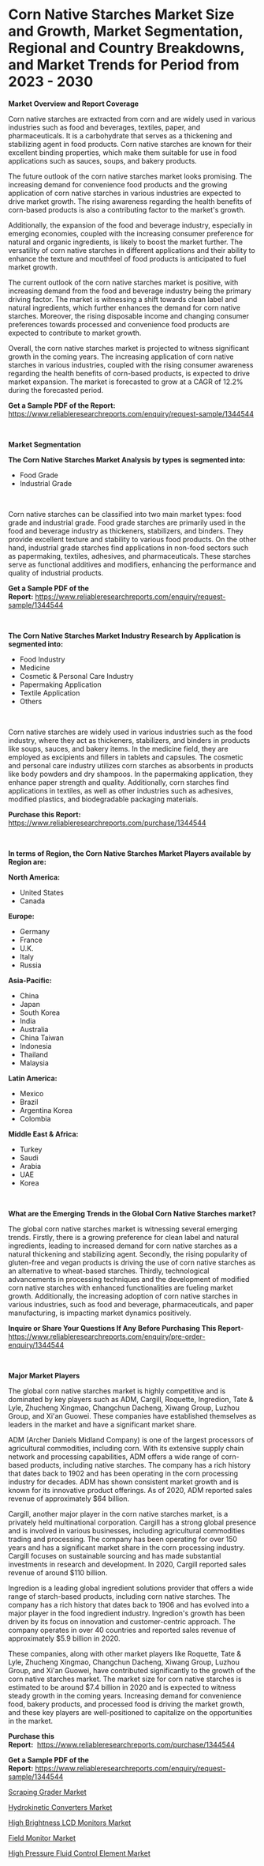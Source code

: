 <p><h1>Corn Native Starches Market Size and Growth, Market Segmentation, Regional and Country Breakdowns, and Market Trends for Period from 2023 -  2030</h1></p><p><strong>Market Overview and Report Coverage</strong></p>
<p><p>Corn native starches are extracted from corn and are widely used in various industries such as food and beverages, textiles, paper, and pharmaceuticals. It is a carbohydrate that serves as a thickening and stabilizing agent in food products. Corn native starches are known for their excellent binding properties, which make them suitable for use in food applications such as sauces, soups, and bakery products.</p><p>The future outlook of the corn native starches market looks promising. The increasing demand for convenience food products and the growing application of corn native starches in various industries are expected to drive market growth. The rising awareness regarding the health benefits of corn-based products is also a contributing factor to the market's growth.</p><p>Additionally, the expansion of the food and beverage industry, especially in emerging economies, coupled with the increasing consumer preference for natural and organic ingredients, is likely to boost the market further. The versatility of corn native starches in different applications and their ability to enhance the texture and mouthfeel of food products is anticipated to fuel market growth.</p><p>The current outlook of the corn native starches market is positive, with increasing demand from the food and beverage industry being the primary driving factor. The market is witnessing a shift towards clean label and natural ingredients, which further enhances the demand for corn native starches. Moreover, the rising disposable income and changing consumer preferences towards processed and convenience food products are expected to contribute to market growth.</p><p>Overall, the corn native starches market is projected to witness significant growth in the coming years. The increasing application of corn native starches in various industries, coupled with the rising consumer awareness regarding the health benefits of corn-based products, is expected to drive market expansion. The market is forecasted to grow at a CAGR of 12.2% during the forecasted period.</p></p>
<p><strong>Get a Sample PDF of the Report:</strong> <a href="https://www.reliableresearchreports.com/enquiry/request-sample/1344544">https://www.reliableresearchreports.com/enquiry/request-sample/1344544</a></p>
<p>&nbsp;</p>
<p><strong>Market Segmentation</strong></p>
<p><strong>The Corn Native Starches Market Analysis by types is segmented into:</strong></p>
<p><ul><li>Food Grade</li><li>Industrial Grade</li></ul></p>
<p>&nbsp;</p>
<p><p>Corn native starches can be classified into two main market types: food grade and industrial grade. Food grade starches are primarily used in the food and beverage industry as thickeners, stabilizers, and binders. They provide excellent texture and stability to various food products. On the other hand, industrial grade starches find applications in non-food sectors such as papermaking, textiles, adhesives, and pharmaceuticals. These starches serve as functional additives and modifiers, enhancing the performance and quality of industrial products.</p></p>
<p><strong>Get a Sample PDF of the Report:</strong>&nbsp;<a href="https://www.reliableresearchreports.com/enquiry/request-sample/1344544">https://www.reliableresearchreports.com/enquiry/request-sample/1344544</a></p>
<p>&nbsp;</p>
<p><strong>The Corn Native Starches Market Industry Research by Application is segmented into:</strong></p>
<p><ul><li>Food Industry</li><li>Medicine</li><li>Cosmetic & Personal Care Industry</li><li>Papermaking Application</li><li>Textile Application</li><li>Others</li></ul></p>
<p>&nbsp;</p>
<p><p>Corn native starches are widely used in various industries such as the food industry, where they act as thickeners, stabilizers, and binders in products like soups, sauces, and bakery items. In the medicine field, they are employed as excipients and fillers in tablets and capsules. The cosmetic and personal care industry utilizes corn starches as absorbents in products like body powders and dry shampoos. In the papermaking application, they enhance paper strength and quality. Additionally, corn starches find applications in textiles, as well as other industries such as adhesives, modified plastics, and biodegradable packaging materials.</p></p>
<p><strong>Purchase this Report:</strong>&nbsp; <a href="https://www.reliableresearchreports.com/purchase/1344544">https://www.reliableresearchreports.com/purchase/1344544</a></p>
<p>&nbsp;</p>
<p><strong>In terms of Region, the Corn Native Starches Market Players available by Region are:</strong></p>
<p>
    <p> <strong> North America: </strong>
        <ul>
            <li>United States</li>
            <li>Canada</li>
        </ul>
        </p> 
    <p> <strong> Europe: </strong>
        <ul>
            <li>Germany</li>
            <li>France</li>
            <li>U.K.</li>
            <li>Italy</li>
            <li>Russia</li>
        </ul>
        </p> 
    <p> <strong> Asia-Pacific: </strong>
        <ul>
            <li>China</li>
            <li>Japan</li>
            <li>South Korea</li>
            <li>India</li>
            <li>Australia</li>
            <li>China Taiwan</li>
            <li>Indonesia</li>
            <li>Thailand</li>
            <li>Malaysia</li>
        </ul>
        </p> 
    <p> <strong> Latin America: </strong>
        <ul>
            <li>Mexico</li>
            <li>Brazil</li>
            <li>Argentina Korea</li>
            <li>Colombia</li>
        </ul>
        </p> 
    <p> <strong> Middle East & Africa: </strong>
        <ul>
            <li>Turkey</li>
            <li>Saudi</li>
            <li>Arabia</li>
            <li>UAE</li>
            <li>Korea</li>
        </ul>
    </p>
    </p>
<p>&nbsp;</p>
<p><strong>What are the Emerging Trends in the Global Corn Native Starches market?</strong></p>
<p><p>The global corn native starches market is witnessing several emerging trends. Firstly, there is a growing preference for clean label and natural ingredients, leading to increased demand for corn native starches as a natural thickening and stabilizing agent. Secondly, the rising popularity of gluten-free and vegan products is driving the use of corn native starches as an alternative to wheat-based starches. Thirdly, technological advancements in processing techniques and the development of modified corn native starches with enhanced functionalities are fueling market growth. Additionally, the increasing adoption of corn native starches in various industries, such as food and beverage, pharmaceuticals, and paper manufacturing, is impacting market dynamics positively.</p></p>
<p><strong>Inquire or Share Your Questions If Any Before Purchasing This Report</strong>- <a href="https://www.reliableresearchreports.com/enquiry/pre-order-enquiry/1344544">https://www.reliableresearchreports.com/enquiry/pre-order-enquiry/1344544</a></p>
<p>&nbsp;</p>
<p><strong>Major Market Players</strong></p>
<p><p>The global corn native starches market is highly competitive and is dominated by key players such as ADM, Cargill, Roquette, Ingredion, Tate & Lyle, Zhucheng Xingmao, Changchun Dacheng, Xiwang Group, Luzhou Group, and Xi'an Guowei. These companies have established themselves as leaders in the market and have a significant market share.</p><p>ADM (Archer Daniels Midland Company) is one of the largest processors of agricultural commodities, including corn. With its extensive supply chain network and processing capabilities, ADM offers a wide range of corn-based products, including native starches. The company has a rich history that dates back to 1902 and has been operating in the corn processing industry for decades. ADM has shown consistent market growth and is known for its innovative product offerings. As of 2020, ADM reported sales revenue of approximately $64 billion.</p><p>Cargill, another major player in the corn native starches market, is a privately held multinational corporation. Cargill has a strong global presence and is involved in various businesses, including agricultural commodities trading and processing. The company has been operating for over 150 years and has a significant market share in the corn processing industry. Cargill focuses on sustainable sourcing and has made substantial investments in research and development. In 2020, Cargill reported sales revenue of around $110 billion.</p><p>Ingredion is a leading global ingredient solutions provider that offers a wide range of starch-based products, including corn native starches. The company has a rich history that dates back to 1906 and has evolved into a major player in the food ingredient industry. Ingredion's growth has been driven by its focus on innovation and customer-centric approach. The company operates in over 40 countries and reported sales revenue of approximately $5.9 billion in 2020.</p><p>These companies, along with other market players like Roquette, Tate & Lyle, Zhucheng Xingmao, Changchun Dacheng, Xiwang Group, Luzhou Group, and Xi'an Guowei, have contributed significantly to the growth of the corn native starches market. The market size for corn native starches is estimated to be around $7.4 billion in 2020 and is expected to witness steady growth in the coming years. Increasing demand for convenience food, bakery products, and processed food is driving the market growth, and these key players are well-positioned to capitalize on the opportunities in the market.</p></p>
<p><strong>Purchase this Report:</strong>&nbsp;&nbsp;<a href="https://www.reliableresearchreports.com/purchase/1344544">https://www.reliableresearchreports.com/purchase/1344544</a></p>
<p></p>
<p><strong>Get a Sample PDF of the Report:</strong>&nbsp;<a href="https://www.reliableresearchreports.com/enquiry/request-sample/1344544">https://www.reliableresearchreports.com/enquiry/request-sample/1344544</a></p>
<p><p><a href="https://www.linkedin.com/pulse/scraping-grader-market-size-share-amp-trends-analysis-be5we/">Scraping Grader Market</a></p><p><a href="https://www.linkedin.com/pulse/hydrokinetic-converters-market-challenges-opportunities-k5vye/">Hydrokinetic Converters Market</a></p><p><a href="https://medium.com/@abdulkoss1954/high-brightness-lcd-monitors-market-size-growth-forecast-2023-2030-e66a4d245007">High Brightness LCD Monitors Market</a></p><p><a href="https://medium.com/@nyahmertz/field-monitor-market-size-growth-forecast-2023-2030-4501e02d112b">Field Monitor Market</a></p><p><a href="https://www.linkedin.com/pulse/high-pressure-fluid-control-element-market-share-amp-new-mwale/">High Pressure Fluid Control Element Market</a></p></p>